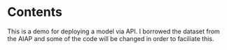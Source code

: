 # Contents

This is a demo for deploying a model via API. I borrowed the dataset from the AIAP and some of the code will be changed in order to faciliate this.
